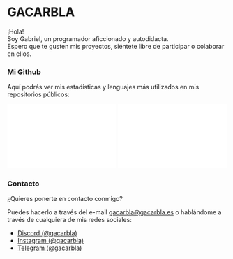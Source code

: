 <h1>GACARBLA</h1>
<div>
  <p>¡Hola!<br>Soy Gabriel, un programador aficcionado y autodidacta.<br>Espero que te gusten mis proyectos, siéntete libre de participar o colaborar en ellos.</p>
</div>
<div>
  <h3>Mi Github</h3>
  <p>Aquí podrás ver mis estadísticas y lenguajes más utilizados en mis repositorios públicos:</p>
  <img width="250" src="https://raw.githubusercontent.com/gacarbla/github-statistics/master/generated/overview.svg#gh-dark-mode-only">
  <img width="250" src="https://raw.githubusercontent.com/gacarbla/github-statistics/master/generated/languages.svg#gh-dark-mode-only">
</div>
<div>
  <h3>Contacto</h3>
  <p>¿Quieres ponerte en contacto conmigo?</p>
  <p>Puedes hacerlo a través del e-mail <a href="mailto:gacarbla@gacarbla.es">gacarbla@gacarbla.es</a> o hablándome a través de cualquiera de mis redes sociales:</p>
  <ul>
    <li><a href="https://discord.com/users/643575943289634836">Discord (@gacarbla)</a></li>
    <li><a href="https://instagram.com/gacarbla">Instagram (@gacarbla)</a></li>
    <li><a href="https://t.me/gacarbla">Telegram (@gacarbla)</a></li>
  </ul>
</div>
